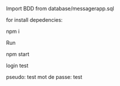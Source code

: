 Import BDD from database/messagerapp.sql

for install depedencies:

npm i

Run 

npm start

login test 

pseudo: test
mot de passe: test

